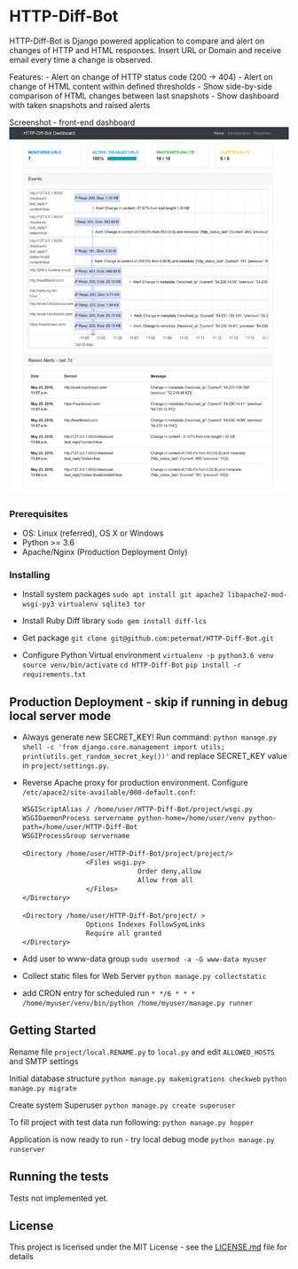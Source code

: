 # HTTP-Diff-Bot

HTTP-Diff-Bot is Django powered application to compare and alert on changes of HTTP and HTML responses.
Insert URL or Domain and receive email every time a change is observed.

Features:
	- Alert on change of HTTP status code (200 -> 404)
	- Alert on change of HTML content within defined thresholds
	- Show side-by-side comparison of HTML changes between last snapshots
	- Show dashboard with taken snapshots and raised alerts

Screenshot - front-end dashboard
![alt text](screenshot_frontend.png)

### Prerequisites

- OS: Linux (referred), OS X or Windows
- Python >= 3.6
- Apache/Nginx  (Production Deployment Only)

### Installing

- Install system packages
	`sudo apt install git apache2 libapache2-mod-wsgi-py3 virtualenv sqlite3 tor `

- Install Ruby Diff library
	`sudo gem install diff-lcs`

- Get package
	`git clone git@github.com:petermat/HTTP-Diff-Bot.git`

- Configure Python Virtual environment
	`virtualenv -p python3.6 venv`
	`source venv/bin/activate`
	`cd HTTP-Diff-Bot`
	`pip install -r requirements.txt`

## Production Deployment - skip if running in debug local server mode

- Always generate new SECRET_KEY!
	Run command: `python manage.py shell -c 'from django.core.management import utils; print(utils.get_random_secret_key())'` and replace SECRET_KEY value in `project/settings.py`.

- Reverse Apache proxy for production environment. Configure `/etc/apace2/site-available/000-default.conf`:

	```
	WSGIScriptAlias / /home/user/HTTP-Diff-Bot/project/wsgi.py
	WSGIDaemonProcess servername python-home=/home/user/venv python-path=/home/user/HTTP-Diff-Bot
	WSGIProcessGroup servername

	<Directory /home/user/HTTP-Diff-Bot/project/project/>
					<Files wsgi.py>
								 Order deny,allow
								 Allow from all
					</Files>
	</Directory>

	<Directory /home/user/HTTP-Diff-Bot/project/ >
					Options Indexes FollowSymLinks
					Require all granted
	</Directory>

	```
- Add user to www-data group
	`sudo usermod -a -G www-data myuser`

- Collect static files for Web Server
	`python manage.py collectstatic`

- add CRON entry for scheduled run
	`* */6 * * * /home/myuser/venv/bin/python /home/myuser/manage.py runner`

## Getting Started

Rename file `project/local.RENAME.py` to `local.py` and edit `ALLOWED_HOSTS` and SMTP settings

Initial database structure
	`python manage.py makemigrations checkweb`
	`python manage.py migrate`

Create system Superuser
	`python manage.py create superuser`

To fill project with test data run following:
	`python manage.py hopper`

Application is now ready to run - try local debug mode
	`python manage.py runserver`

## Running the tests

Tests not implemented yet.


## License

This project is licensed under the MIT License - see the [LICENSE.md](LICENSE.md) file for details

